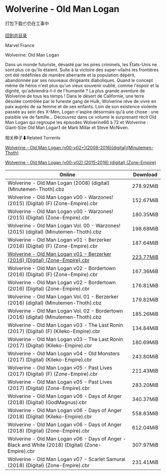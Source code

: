 # Wolverine - Old Man Logan

打包下载📦仍在工事中

[回到总目录](/Catalogs.md)

Marvel France

Wolverine: Old Man Logan

Dans un monde futuriste, dévasté par les pires criminels, les États-Unis ne sont plus ce qu'ils étaient. Suite à la victoire des super-vilains les frontières ont été redéfinies de manière aberrante et la population dépérit, abandonnée par ses nouveaux dirigeants diaboliques. Quand le concept même de héros n'est plus qu'un vieux souvenir oublié, comme l'espoir et la dignité, qu'adviendra-t-il de l'humanité ? La plus grande aventure de Wolverine de tous les temps ! Dans le désert de Californie, une terre désolée contrôlée par le funeste gang de Hulk, Wolverine rêve de vivre en paix auprès de sa femme et de ses enfants. Loin de son existence violente passée au sein des X-Men, Logan n'aspire désormais qu'à une chose : une paisible vie de famille... Découvrez dans ce volume le surprenant récit Old Man Logan qui regroupe les épisodes Wolverine66 à 72 et Wolverine : Giant-Size Old Man Logan1 de Mark Millar et Steve McNiven.





相关种子⬇Related Torrents

[Wolverine - Old Man Logan (v00-v02+)(2008-2016)(digital)(Minutemen-Thoth)](https://github.com/alicewish/markdown/blob/master/torrent/Wolverine---Old-Man-Logan--v00-v02---2008-2016--digital--Minutemen-Thoth.md)

[Wolverine - Old Man Logan (v00-v02) (2015-2016) (digital) (Zone-Empire)](https://github.com/alicewish/markdown/blob/master/torrent/Wolverine---Old-Man-Logan--v00-v02---2015-2016---digital---Zone-Empire.md)

Online | Download
--- | ---
Wolverine - Old Man Logan (2008) (digital) (Minutemen-Thoth).cbz | 278.92MiB
Wolverine - Old Man Logan v00 - Warzones! (2015) (Digital) (F) (Zone-Empire).cbr | 152.67MiB
Wolverine - Old Man Logan v00 - Warzones! (2015) (Digital) (Zone-Empire).cbr | 180.35MiB
Wolverine - Old Man Logan Vol. 00 - Warzones! (2015) (digital) (Minutemen-Thoth).cbz | 198.68MiB
Wolverine - Old Man Logan v01 - Berzerker (2016) (Digital) (F) (Zone-Empire).cbr | 187.64MiB
[Wolverine - Old Man Logan v01 - Berzerker (2016) (Digital) (Zone-Empire).cbr](https://github.com/alicewish/markdown/blob/master/comic/Wolverine-Old-Man-Logan-v01-Berzerker-2016-Digital-Zone-Empire-cbr.md) | [223.77MiB](https://pan.baidu.com/s/1c2fdbOk#list/path=%2F0-Day%20Week%20of%202016%20Q3%2F0-Day%20Week%20of%202016.07.13%2F%E3%82%A8%E3%82%AB%E3%82%A2%E3%82%AF%E3%82%B9%E3%82%AF%E3%82%B3%E3%82%B9%E3%82%AD%E3%82%BD%E3%82%A8%E3%82%B7%E3%82%A4%E3%82%A6%E3%82%AD%E3%82%AD%E3%82%AA%E3%82%AB%E3%82%B5%E3%82%B1%E3%82%B9%E3%82%AB%E3%82%AF%E3%82%AB%E3%82%B5%E3%82%A8%E3%82%A4%E3%82%B7%E3%82%B9%E3%82%AB%E3%82%BF%E3%82%A8&parentPath=%2F0-Day%20Week%20of%202016%20Q3)
Wolverine - Old Man Logan v02 - Bordertown (2016) (Digital) (F) (Zone-Empire).cbr | 167.36MiB
Wolverine - Old Man Logan v02 - Bordertown (2016) (Digital) (Zone-Empire).cbr | 176.81MiB
Wolverine - Old Man Logan Vol. 01 - Berzerker (2016) (digital) (Minutemen-Thoth).cbz | 179.82MiB
Wolverine - Old Man Logan Vol. 02 - Bordertown (2016) (digital) (Minutemen-Thoth).cbz | 185.26MiB
Wolverine - Old Man Logan v03 - The Last Ronin (2017) (Digital) (F) (Kileko-Empire).cbr | 134.84MiB
Wolverine - Old Man Logan v03 - The Last Ronin (2017) (Digital) (Kileko-Empire).cbr | 180.69MiB
Wolverine - Old Man Logan v04 - Old Monsters (2017) (Digital) (Kileko-Empire).cbr | 243.80MiB
Wolverine - Old Man Logan v05 - Past Lives (2017) (Digital) (F) (Zone-Empire).cbr | 211.43MiB
Wolverine - Old Man Logan v05 - Past Lives (2017) (Digital) (Zone-Empire).cbr | 283.20MiB
Wolverine - Old Man Logan v06 - Days of Anger (2018) (Digital) (GodMagnus).cbr | 340.37MiB
Wolverine - Old Man Logan v06 - Days of Anger (2018) (Digital) (Kileko-Empire).cbr | 558.83MiB
Wolverine - Old Man Logan v06 - Days of Anger (2018) (Digital) (Zone-Empire).cbr | 612.04MiB
Wolverine - Old Man Logan v06 - Days of Anger - Black and White (2018) (Digital) (Zone-Empire).cbr | 307.97MiB
Wolverine - Old Man Logan v07 - Scarlet Samurai (2018) (Digital) (Zone-Empire).cbr | 231.41MiB
